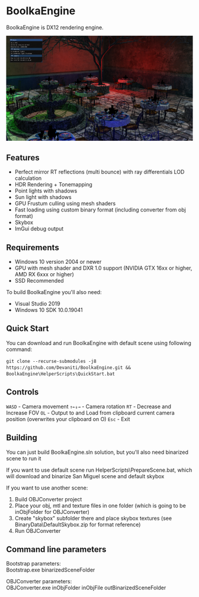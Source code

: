 BoolkaEngine
============
BoolkaEngine is DX12 rendering engine.

![Screenshot](https://raw.githubusercontent.com/Devaniti/BoolkaEngine/master/Screenshot.png)

Features
--------
* Perfect mirror RT reflections (multi bounce) with ray differentials LOD calculation
* HDR Rendering + Tonemapping
* Point lights with shadows
* Sun light with shadows
* GPU Frustum culling using mesh shaders
* Fast loading using custom binary format (including converter from obj format)
* Skybox
* ImGui debug output

Requirements
--------
* Windows 10 version 2004 or newer
* GPU with mesh shader and DXR 1.0 support (NVIDIA GTX 16xx or higher, AMD RX 6xxx or higher)
* SSD Recommended

To build BoolkaEngine you'll also need:
* Visual Studio 2019
* Windows 10 SDK 10.0.19041

Quick Start
--------
You can download and run BoolkaEngine with default scene using following command:

`git clone --recurse-submodules -j8 https://github.com/Devaniti/BoolkaEngine.git && BoolkaEngine\HelperScripts\QuickStart.bat`

Controls
--------
`WASD` - Camera movement
`↑←↓→` - Camera rotation
`RT` - Decrease and Increase FOV
`OL` - Output to and Load from clipboard current camera position (overwrites your clipboard on O)
`Esc` - Exit

Building
--------
You can just build BoolkaEngine.sln solution, but you'll also need binarized scene to run it

If you want to use default scene run HelperScripts\PrepareScene.bat, which will download and binarize San Miguel scene and default skybox

If you want to use another scene:
1. Build OBJConverter project
2. Place your obj, mtl and texture files in one folder (which is going to be inObjFolder for OBJConverter)
3. Create "skybox" subfolder there and place skybox textures (see BinaryData\DefaultSkybox.zip for format reference)
4. Run OBJConverter

Command line parameters
--------
Bootstrap parameters:\
Bootstrap.exe binarizedSceneFolder

OBJConverter parameters:\
OBJConverter.exe inObjFolder inObjFile outBinarizedSceneFolder